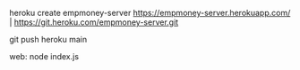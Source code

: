 

heroku create empmoney-server
https://empmoney-server.herokuapp.com/ | https://git.heroku.com/empmoney-server.git

git push heroku main


web: node index.js
